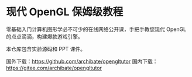 # 现代 OpenGL 保姆级教程

零基础入门计算机图形学必不可少的在线网络公开课，手把手教您现代 OpenGL 的点点滴滴，构建爆款游戏引擎。

本仓库包含实验源码和 PPT 课件。

国外下载：https://github.com/archibate/opengltutor
国内下载：https://gitee.com/archibate/opengltutor
